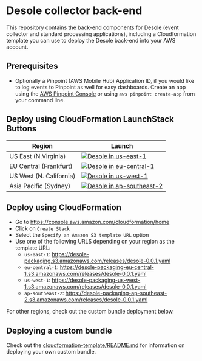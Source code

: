 # Desole collector back-end

This repository contains the back-end components for Desole (event collector and standard processing applications), including a Cloudformation template you can use to deploy the Desole back-end into your AWS account.

## Prerequisites

* Optionally a Pinpoint (AWS Mobile Hub) Application ID, if you would like to log events to Pinpoint as well for easy dashboards. Create an app using the [AWS Pinpoint Console](https://console.aws.amazon.com/pinpoint/) or using `aws pinpoint create-app` from your command line.

## Deploy using CloudFormation LaunchStack Buttons

  Region | Launch
  -------|-------
  US East (N.Virginia) | [![Desole in us-east-1](http://docs.aws.amazon.com/AWSCloudFormation/latest/UserGuide/images/cloudformation-launch-stack-button.png)](https://console.aws.amazon.com/cloudformation/home?region=us-east-1#/stacks/create/review?stackName=desole&templateURL=https://desole-packaging.s3.amazonaws.com/releases/desole-0.0.1.yaml)
  EU Central (Frankfurt) | [![Desole in eu-central-1](http://docs.aws.amazon.com/AWSCloudFormation/latest/UserGuide/images/cloudformation-launch-stack-button.png)](https://console.aws.amazon.com/cloudformation/home?region=eu-central-1#/stacks/create/review?stackName=desole&templateURL=https://desole-packaging-eu-central-1.s3.amazonaws.com/releases/desole-0.0.1.yaml)
  US West (N. California) | [![Desole in us-west-1](http://docs.aws.amazon.com/AWSCloudFormation/latest/UserGuide/images/cloudformation-launch-stack-button.png)](https://console.aws.amazon.com/cloudformation/home?region=us-west-1#/stacks/create/review?stackName=desole&templateURL=https://desole-packaging-us-west-1.s3.amazonaws.com/releases/desole-0.0.1.yaml)
  Asia Pacific (Sydney) | [![Desole in ap-southeast-2](http://docs.aws.amazon.com/AWSCloudFormation/latest/UserGuide/images/cloudformation-launch-stack-button.png)](https://console.aws.amazon.com/cloudformation/home?region=ap-southeast-2#/stacks/create/review?stackName=desole&templateURL=https://desole-packaging-ap-southeast-2.s3.amazonaws.com/releases/desole-0.0.1.yaml)


## Deploy using CloudFormation 

* Go to <https://console.aws.amazon.com/cloudformation/home>
* Click on `Create Stack`
* Select the `Specify an Amazon S3 template URL` option
* Use one of the following URLS depending on your region as the template URL:
  * `us-east-1`: <https://desole-packaging.s3.amazonaws.com/releases/desole-0.0.1.yaml>
  * `eu-central-1`: <https://desole-packaging-eu-central-1.s3.amazonaws.com/releases/desole-0.0.1.yaml>
  * `us-west-1`: <https://desole-packaging-us-west-1.s3.amazonaws.com/releases/desole-0.0.1.yaml>
  * `ap-southeast-2`: <https://desole-packaging-ap-southeast-2.s3.amazonaws.com/releases/desole-0.0.1.yaml>

For other regions, check out the custom bundle deployment below.

## Deploying a custom bundle

Check out the [cloudformation-template/README.md](cloudformation-template/README.md) for information on deploying your own custom bundle.
